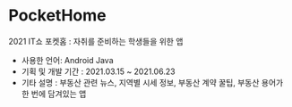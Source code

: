 # PocketHome
2021 IT쇼 포켓홈 
: 자취를 준비하는 학생들을 위한 앱
<ul>
  <li>
    사용한 언어: Android Java
  </li>
  <li>
    기획 및 개발 기간 : 2021.03.15 ~ 2021.06.23
  </li>
  <li>
    기타 설명 : 부동산 관련 뉴스, 지역별 시세 정보, 부동산 계약 꿀팁, 부동산 용어가 한 번에 담겨있는 앱
  </li>
</ul>
 





